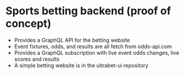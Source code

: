 # Sports betting backend (proof of concept)

* Provides a GraphQL API for the betting website
* Event fixtures, odds, and results are all fetch from odds-api.com
* Provides a GraphQL subscription with live event odds changes, live scores and results
* A simple betting website is in the ultrabet-ui repository
